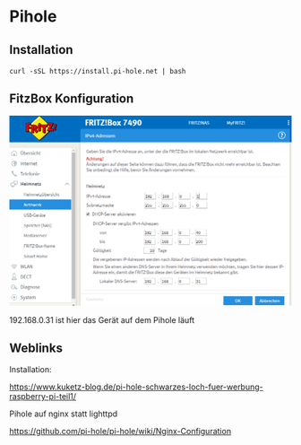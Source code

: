 # Pihole

## Installation

    curl -sSL https://install.pi-hole.net | bash
    
## FitzBox Konfiguration

![Setup](https://github.com/jliebich/RaspberryPiNotes/blob/master/bilder/Einstellungen_Fritzbox.PNG)    

192.168.0.31 ist hier das Gerät auf dem Pihole läuft

## Weblinks

Installation:

https://www.kuketz-blog.de/pi-hole-schwarzes-loch-fuer-werbung-raspberry-pi-teil1/

Pihole auf nginx statt lighttpd

https://github.com/pi-hole/pi-hole/wiki/Nginx-Configuration
